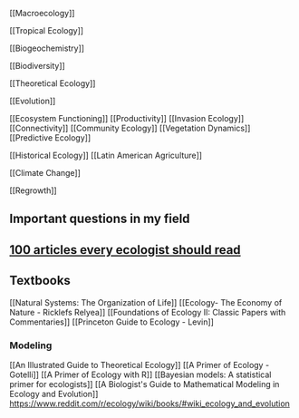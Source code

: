 [[Macroecology]]

[[Tropical Ecology]]

[[Biogeochemistry]]

[[Biodiversity]]

[[Theoretical Ecology]]

[[Evolution]]

[[Ecosystem Functioning]]
[[Productivity]]
[[Invasion Ecology]]
[[Connectivity]]
[[Community Ecology]]
[[Vegetation Dynamics]]
[[Predictive Ecology]]

[[Historical Ecology]]
[[Latin American Agriculture]]

[[Climate Change]]

[[Regrowth]]
## Important questions in my field
[100 articles every ecologist should read](https://www-nature-com.proxy3.library.mcgill.ca/articles/s41559-017-0370-9)
- 



## Textbooks
[[Natural Systems: The Organization of Life]]
[[Ecology- The Economy of Nature - Ricklefs Relyea]]
[[Foundations of Ecology II: Classic Papers with Commentaries]]
[[Princeton Guide to Ecology - Levin]]
### Modeling
[[An Illustrated Guide to Theoretical Ecology]]
[[A Primer of Ecology - Gotelli]]
[[A Primer of Ecology with R]]
[[Bayesian models: A statistical primer for ecologists]]
[[A Biologist's Guide to Mathematical Modeling in Ecology and Evolution]]
https://www.reddit.com/r/ecology/wiki/books/#wiki_ecology_and_evolution
